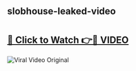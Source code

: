 ## slobhouse-leaked-video 

# <h2><a href="http://freeplayer.one?title=slobhouse-leaked-video&ref=21J">🔗 Click to Watch 👉🔴 VIDEO</a></h2>

<a href="http://freeplayer.one?title=slobhouse-leaked-video&ref=21J" rel="nofollow" data-target="animated-image.originalLink"><img src="https://i.ibb.co.com/xMMVF88/686577567.gif" alt="Viral Video Original" style="max-width: 100%; display: inline-block;" data-target="animated-image.originalImage"></a>

